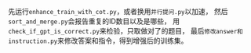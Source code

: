 先运行`enhance_train_with_cot.py`，或者换用`并行提问.py`以加速，
然后`sort_and_merge.py`会报告重复的ID数目以及是哪些，
用`check_if_gpt_is_correct.py`来检验，只取做对了的题目，
最后`修改answer和instruction.py`来修改答案和指令，得到增强后的训练集。